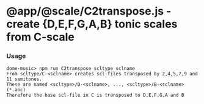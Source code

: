 # @app/@scale/C2transpose.js - create {D,E,F,G,A,B} tonic scales from C-scale

### Usage 
    dome-music> npm run C2transpose scltype sclname 
    From scltype/C-<sclname> creates scl-files transposed by 2,4,5,7,9 and 11 semitones.
    These are named <scltype>/D-<sclname>, ..., <scltype>/B-<sclname> (*.abc)
    Therefore the base scl-file in C is transposed to D,E,F,G,A and B


